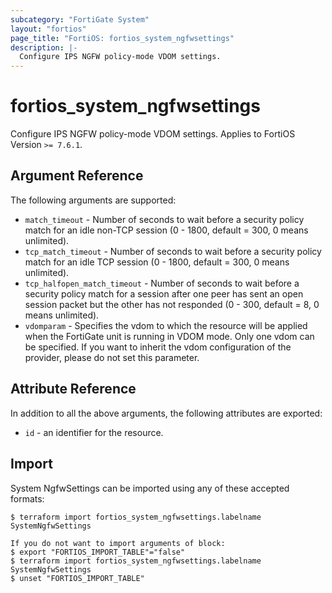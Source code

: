 ```yaml
---
subcategory: "FortiGate System"
layout: "fortios"
page_title: "FortiOS: fortios_system_ngfwsettings"
description: |-
  Configure IPS NGFW policy-mode VDOM settings.
---
```


# fortios_system_ngfwsettings
Configure IPS NGFW policy-mode VDOM settings. Applies to FortiOS Version `>= 7.6.1`.

## Argument Reference

The following arguments are supported:

* `match_timeout` - Number of seconds to wait before a security policy match for an idle non-TCP session (0 - 1800, default = 300, 0 means unlimited).
* `tcp_match_timeout` - Number of seconds to wait before a security policy match for an idle TCP session (0 - 1800, default = 300, 0 means unlimited).
* `tcp_halfopen_match_timeout` - Number of seconds to wait before a security policy match for a session after one peer has sent an open session packet but the other has not responded (0 - 300, default = 8, 0 means unlimited).
* `vdomparam` - Specifies the vdom to which the resource will be applied when the FortiGate unit is running in VDOM mode. Only one vdom can be specified. If you want to inherit the vdom configuration of the provider, please do not set this parameter.


## Attribute Reference

In addition to all the above arguments, the following attributes are exported:
* `id` - an identifier for the resource.

## Import

System NgfwSettings can be imported using any of these accepted formats:
```
$ terraform import fortios_system_ngfwsettings.labelname SystemNgfwSettings

If you do not want to import arguments of block:
$ export "FORTIOS_IMPORT_TABLE"="false"
$ terraform import fortios_system_ngfwsettings.labelname SystemNgfwSettings
$ unset "FORTIOS_IMPORT_TABLE"
```
